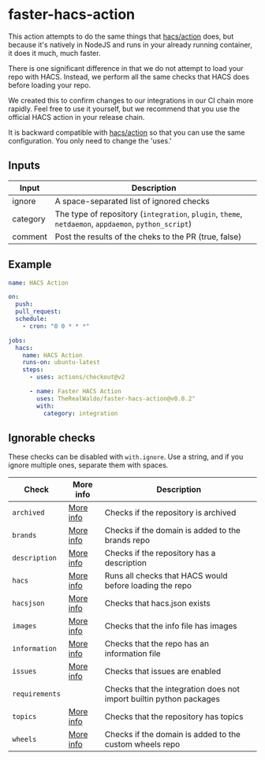 # faster-hacs-action

This action attempts to do the same things that [hacs/action](https://github.com/hacs/action) does, but because it's natively in NodeJS and runs in your already running container, it does it much, much faster.

There is one significant difference in that we do not attempt to load your repo with HACS.  Instead, we perform all the same checks that HACS does before loading your repo.

We created this to confirm changes to our integrations in our CI chain more rapidly.  Feel free to use it yourself, but we recommend that you use the official HACS action in your release chain.

It is backward compatible with [hacs/action](https://github.com/hacs/action) so that you can use the same configuration. You only need to change the 'uses.'

## Inputs

| Input    | Description                                                                              |
| -------- | ---------------------------------------------------------------------------------------- |
| ignore   | A space-separated list of ignored checks                                                 |
| category | The type of repository (`integration`, `plugin`, `theme`, `netdaemon`, `appdaemon`, `python_script`) |
| comment  | Post the results of the cheks to the PR (true, false)                                    |

## Example

```yaml
name: HACS Action

on:
  push:
  pull_request:
  schedule:
    - cron: "0 0 * * *"

jobs:
  hacs:
    name: HACS Action
    runs-on: ubuntu-latest
    steps:
      - uses: actions/checkout@v2

      - name: Faster HACS Action
        uses: TheRealWaldo/faster-hacs-action@v0.0.2"
        with:
          category: integration
```

## Ignorable checks

These checks can be disabled with `with.ignore`. Use a string, and if you ignore multiple ones, separate them with spaces.

| Check          | More info                | Description                                                         |
| -------------- | ------------------------ | ------------------------------------------------------------------- |
| `archived`     | [More info][archived]    | Checks if the repository is archived                                |
| `brands`       | [More info][brands]      | Checks if the domain is added to the brands repo                    |
| `description`  | [More info][description] | Checks if the repository has a description                          |
| `hacs`         | [More info][hacs]        | Runs all checks that HACS would before loading the repo             |
| `hacsjson`     | [More info][hacsjson]    | Checks that hacs.json exists                                        |
| `images`       | [More info][images]      | Checks that the info file has images                                |
| `information`  | [More info][information] | Checks that the repo has an information file                        |
| `issues`       | [More info][issues]      | Checks that issues are enabled                                      |
| `requirements` |                          | Checks that the integration does not import builtin python packages |
| `topics`       | [More info][topics]      | Checks that the repository has topics                               |
| `wheels`       | [More info][wheels]      | Checks if the domain is added to the custom wheels repo             |

[archived]: https://hacs.xyz/docs/publish/include#check-archived
[brands]: https://hacs.xyz/docs/publish/include#check-brands
[description]: https://hacs.xyz/docs/publish/include#check-repository
[hacs]: https://hacs.xyz/docs/publish/include#check-hacs
[hacsjson]: https://hacs.xyz/docs/publish/include#check-hacs-manifest
[images]: https://hacs.xyz/docs/publish/include#check-images
[information]: https://hacs.xyz/docs/publish/include#check-info
[issues]: https://hacs.xyz/docs/publish/include#check-repository
[topics]: https://hacs.xyz/docs/publish/include#check-repository
[wheels]: https://hacs.xyz/docs/publish/include#check-wheels
